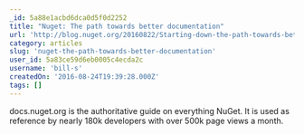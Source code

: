 ```yaml
---
_id: 5a88e1acbd6dca0d5f0d2252
title: "Nuget: The path towards better documentation"
url: 'http://blog.nuget.org/20160822/Starting-down-the-path-towards-better-documentation.html'
category: articles
slug: 'nuget-the-path-towards-better-documentation'
user_id: 5a83ce59d6eb0005c4ecda2c
username: 'bill-s'
createdOn: '2016-08-24T19:39:28.000Z'
tags: []
---
```


docs.nuget.org is the authoritative guide on everything NuGet. It is used as reference by nearly 180k developers with over 500k page views a month. 
